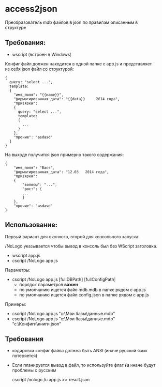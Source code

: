 access2json
===========

Преобразователь mdb файлов в json по правилам описанным в структуре

Требования:
----------

- wscript (встроен в Windows)

Конфиг файл должен находится в одной папке с app.js и представляет из себя json файл со структурой:

    {
      query: "select ...",
      template:
      {
        "имя_поля": "{{name}}",
        "форматированная_дата": "{{data}}     2014 года",
        "привязки": 
        {
          query: "select ...",
          template:
          {
            ...
          }
        },
        "прочие": "asdasd"
      }
    }

На выходе получится json примерно такого содержания:

    {
        "имя_поля": "Вася",
        "форматированная_дата": "12.03   2014 года",
        "привязки": 
        {
            "волосы": "...",
            "рост": {
            ...
            }
        },
        "прочие": "asdasd"
    }



Использование:
------------

Первый вариант для оконного, второй для консольного запуска. 

/NoLogo указывается чтобы вывод в консоль был без WScript заголовка.

- wscript app.js
- cscript /NoLogo app.js

Параметры:

- cscript /NoLogo app.js [fullDBPath] [fullConfigPath]
	+ порядок параметров **важен**
	+ по умолчанию ищется файл mdb.mdb в папке рядом с app.js
	+ по умолчанию ищется файл config.json в папке рядом с app.js

Примеры:

- cscript /NoLogo app.js "c:\Мои базы\данные.mdb"
- cscript /NoLogo app.js "c:\Мои базы\данные.mdb" "c:\Конфиги\книги.json"

Требования
---------

- кодировка конфиг файла должна быть ANSI (иначе русский язык потеряется)
- Если планируется вывод в файл, то используйте флаг **/u** иначе будут проблемы с русским

    cscript /nologo /u app.js >> result.json




